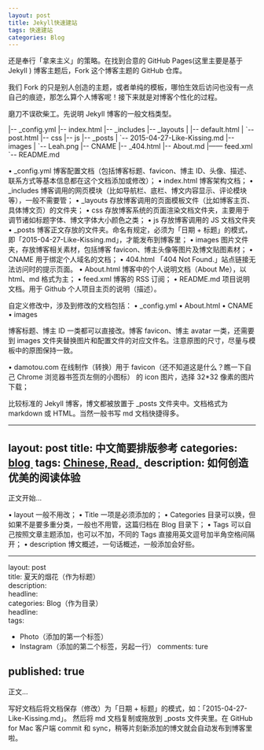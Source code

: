 ```yaml
---
layout: post
title: Jekyll快速建站
tags: 快速建站
categories: Blog
---
```





还是奉行「拿来主义」的策略。在找到合意的 GitHub Pages(这里主要是基于 Jekyll ) 博客主题后，Fork 这个博客主题的 GitHub 仓库。

我们 Fork 的只是别人创造的主题，或者单纯的模板，哪怕生效后访问也没有一点自己的痕迹，那怎么算个人博客呢！接下来就是对博客个性化的过程。


磨刀不误砍柴工。先说明 Jekyll 博客的一般文档类型。

|-- \_config.yml
|-- index.html
|-- \_includes
|-- \_layouts
|   |-- default.html
|   \`-- post.html
|-- css
|-- js
|-- \_posts
|   \`-- 2015-04-27-Like-Kissing.md
|-- images
|   \`-- Leah.png 
|-- CNAME
|-- \_404.html
|-- About.md
|—— feed.xml
\`-- README.md


• \_config.yml 博客配置文档（包括博客标题、favicon、博主 ID、头像、描述、联系方式等基本信息都在这个文档添加或修改）；
• index.html 博客架构文档；
• \_includes 博客调用的网页模块（比如导航栏、底栏、博文内容显示、评论模块等），一般不需要管；
• \_layouts 存放博客调用的页面模板文件（比如博客主页、具体博文页）的文件夹；
• css 存放博客系统的页面渲染文档文件夹，主要用于调节诸如标题字体、博文字体大小颜色之类；
• js 存放博客调用的 JS 文档文件夹
• \_posts 博客正文存放的文件夹。命名有规定，必须为「日期 + 标题」的模式，即「2015-04-27-Like-Kissing.md」，才能发布到博客里；
• images 图片文件夹，存放博客相关素材，包括博客 favicon、博主头像等图片及博文贴图素材；
• CNAME 用于绑定个人域名的文档；
• 404.html 「404 Not Found.」站点链接无法访问时的提示页面。
• About.html 博客中的个人说明文档（About Me），以 html、md 格式为主；
• feed.xml 博客的 RSS 订阅；
• README.md 项目说明文档。用于 Github 个人项目主页的说明（描述）。





自定义修改中，涉及到修改的文档包括：
• \_config.yml
• About.html
• CNAME
• images


博客标题、博主 ID 一类都可以直接改。博客 favicon、博主 avatar 一类，还需要到 images 文件夹替换图片和配置文件的对应文件名。注意原图的尺寸，尽量与模板中的原图保持一致。


• damotou.com 在线制作（转换）用于 favicon（还不知道这是什么？瞧一下自己 Chrome 浏览器书签页左侧的小图标） 的 icon 图片，选择 32\*32 像素的图片下载；


比较标准的 Jekyll 博客，博文都被放置于 \_posts 文件夹中。文档格式为 markdown 或 HTML。当然一般书写 md 文档快捷得多。







---
layout: post
title: 中文简要排版参考
categories: [blog ]()
tags: [Chinese, Read, ]()
description: 如何创造优美的阅读体验
---
正文开始...


• layout 一般不用改；
• Title 一项是必须添加的；
• Categories 目录可以换，但如果不是要多重分类，一般也不用管，这篇归档在 Blog 目录下；
• Tags 可以自己按照文章主题添加，也可以不加，不同的 Tags 直接用英文逗号加半角空格间隔开；
• description 博文概述，一句话概述，一般添加会好些。



---
layout: post  
title: 夏天的烟花（作为标题）  
description:  
headline:  
categories: Blog（作为目录）  
headline:  
tags: 
  - Photo（添加的第一个标签） 
  - Instagram（添加的第二个标签，另起一行） 
comments: ture  
## published: true
正文...



写好文档后将文档保存（修改）为「日期 + 标题」的模式，如：「2015-04-27-Like-Kissing.md」。
然后将 md 文档复制或拖放到 \_posts 文件夹里。在 GitHub for Mac 客户端 commit 和 sync，稍等片刻新添加的博文就会自动发布到博客里啦。









